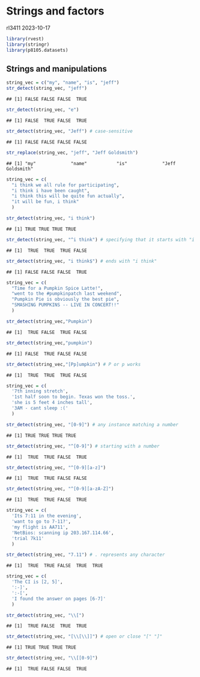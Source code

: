 Strings and factors
================
rl3411
2023-10-17

``` r
library(rvest)
library(stringr)
library(p8105.datasets)
```

## Strings and manipulations

``` r
string_vec = c("my", "name", "is", "jeff")
str_detect(string_vec, "jeff")
```

    ## [1] FALSE FALSE FALSE  TRUE

``` r
str_detect(string_vec, "e")
```

    ## [1] FALSE  TRUE FALSE  TRUE

``` r
str_detect(string_vec, "Jeff") # case-sensitive
```

    ## [1] FALSE FALSE FALSE FALSE

``` r
str_replace(string_vec, "jeff", "Jeff Goldsmith")
```

    ## [1] "my"             "name"           "is"             "Jeff Goldsmith"

``` r
string_vec = c(
  "i think we all rule for participating",
  "i think i have been caught",
  "i think this will be quite fun actually",
  "it will be fun, i think"
  )

str_detect(string_vec, "i think")
```

    ## [1] TRUE TRUE TRUE TRUE

``` r
str_detect(string_vec, "^i think") # specifying that it starts with "i think"
```

    ## [1]  TRUE  TRUE  TRUE FALSE

``` r
str_detect(string_vec, "i think$") # ends with "i think"
```

    ## [1] FALSE FALSE FALSE  TRUE

``` r
string_vec = c(
  "Time for a Pumpkin Spice Latte!",
  "went to the #pumpkinpatch last weekend",
  "Pumpkin Pie is obviously the best pie",
  "SMASHING PUMPKINS -- LIVE IN CONCERT!!"
  )

str_detect(string_vec,"Pumpkin")
```

    ## [1]  TRUE FALSE  TRUE FALSE

``` r
str_detect(string_vec,"pumpkin")
```

    ## [1] FALSE  TRUE FALSE FALSE

``` r
str_detect(string_vec,"[Pp]umpkin") # P or p works
```

    ## [1]  TRUE  TRUE  TRUE FALSE

``` r
string_vec = c(
  '7th inning stretch',
  '1st half soon to begin. Texas won the toss.',
  'she is 5 feet 4 inches tall',
  '3AM - cant sleep :('
  )

str_detect(string_vec, "[0-9]") # any instance matching a number
```

    ## [1] TRUE TRUE TRUE TRUE

``` r
str_detect(string_vec, "^[0-9]") # starting with a number
```

    ## [1]  TRUE  TRUE FALSE  TRUE

``` r
str_detect(string_vec, "^[0-9][a-z]")
```

    ## [1]  TRUE  TRUE FALSE FALSE

``` r
str_detect(string_vec, "^[0-9][a-zA-Z]")
```

    ## [1]  TRUE  TRUE FALSE  TRUE

``` r
string_vec = c(
  'Its 7:11 in the evening',
  'want to go to 7-11?',
  'my flight is AA711',
  'NetBios: scanning ip 203.167.114.66',
  'trial 7k11'
  )

str_detect(string_vec, "7.11") # . represents any character
```

    ## [1]  TRUE  TRUE FALSE  TRUE  TRUE

``` r
string_vec = c(
  'The CI is [2, 5]',
  ':-]',
  ':-[',
  'I found the answer on pages [6-7]'
  )

str_detect(string_vec, "\\[")
```

    ## [1]  TRUE FALSE  TRUE  TRUE

``` r
str_detect(string_vec, "[\\[\\]]") # open or close "[" "]"
```

    ## [1] TRUE TRUE TRUE TRUE

``` r
str_detect(string_vec, "\\[[0-9]")
```

    ## [1]  TRUE FALSE FALSE  TRUE
